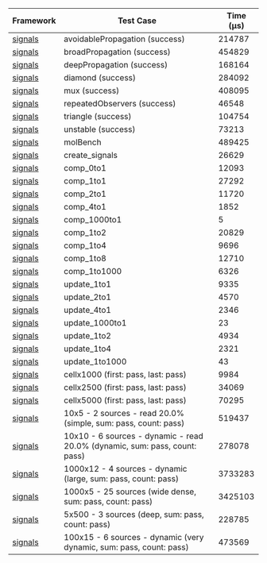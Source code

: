 | Framework | Test Case | Time (μs) |
| --- | --- | --- |
| [signals](https://github.com/rodydavis/signals.dart) | avoidablePropagation (success) | 214787 |
| [signals](https://github.com/rodydavis/signals.dart) | broadPropagation (success) | 454829 |
| [signals](https://github.com/rodydavis/signals.dart) | deepPropagation (success) | 168164 |
| [signals](https://github.com/rodydavis/signals.dart) | diamond (success) | 284092 |
| [signals](https://github.com/rodydavis/signals.dart) | mux (success) | 408095 |
| [signals](https://github.com/rodydavis/signals.dart) | repeatedObservers (success) | 46548 |
| [signals](https://github.com/rodydavis/signals.dart) | triangle (success) | 104754 |
| [signals](https://github.com/rodydavis/signals.dart) | unstable (success) | 73213 |
| [signals](https://github.com/rodydavis/signals.dart) | molBench | 489425 |
| [signals](https://github.com/rodydavis/signals.dart) | create_signals | 26629 |
| [signals](https://github.com/rodydavis/signals.dart) | comp_0to1 | 12093 |
| [signals](https://github.com/rodydavis/signals.dart) | comp_1to1 | 27292 |
| [signals](https://github.com/rodydavis/signals.dart) | comp_2to1 | 11720 |
| [signals](https://github.com/rodydavis/signals.dart) | comp_4to1 | 1852 |
| [signals](https://github.com/rodydavis/signals.dart) | comp_1000to1 | 5 |
| [signals](https://github.com/rodydavis/signals.dart) | comp_1to2 | 20829 |
| [signals](https://github.com/rodydavis/signals.dart) | comp_1to4 | 9696 |
| [signals](https://github.com/rodydavis/signals.dart) | comp_1to8 | 12710 |
| [signals](https://github.com/rodydavis/signals.dart) | comp_1to1000 | 6326 |
| [signals](https://github.com/rodydavis/signals.dart) | update_1to1 | 9335 |
| [signals](https://github.com/rodydavis/signals.dart) | update_2to1 | 4570 |
| [signals](https://github.com/rodydavis/signals.dart) | update_4to1 | 2346 |
| [signals](https://github.com/rodydavis/signals.dart) | update_1000to1 | 23 |
| [signals](https://github.com/rodydavis/signals.dart) | update_1to2 | 4934 |
| [signals](https://github.com/rodydavis/signals.dart) | update_1to4 | 2321 |
| [signals](https://github.com/rodydavis/signals.dart) | update_1to1000 | 43 |
| [signals](https://github.com/rodydavis/signals.dart) | cellx1000 (first: pass, last: pass) | 9984 |
| [signals](https://github.com/rodydavis/signals.dart) | cellx2500 (first: pass, last: pass) | 34069 |
| [signals](https://github.com/rodydavis/signals.dart) | cellx5000 (first: pass, last: pass) | 70295 |
| [signals](https://github.com/rodydavis/signals.dart) | 10x5 - 2 sources - read 20.0% (simple, sum: pass, count: pass) | 519437 |
| [signals](https://github.com/rodydavis/signals.dart) | 10x10 - 6 sources - dynamic - read 20.0% (dynamic, sum: pass, count: pass) | 278078 |
| [signals](https://github.com/rodydavis/signals.dart) | 1000x12 - 4 sources - dynamic (large, sum: pass, count: pass) | 3733283 |
| [signals](https://github.com/rodydavis/signals.dart) | 1000x5 - 25 sources (wide dense, sum: pass, count: pass) | 3425103 |
| [signals](https://github.com/rodydavis/signals.dart) | 5x500 - 3 sources (deep, sum: pass, count: pass) | 228785 |
| [signals](https://github.com/rodydavis/signals.dart) | 100x15 - 6 sources - dynamic (very dynamic, sum: pass, count: pass) | 473569 |
